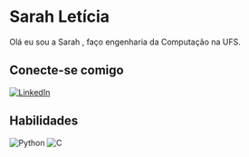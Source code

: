 # Sarah Letícia 
Olá eu sou a Sarah , faço engenharia da Computação na UFS.

## Conecte-se comigo
[![LinkedIn](https://img.shields.io/badge/LinkedIn-000?style=for-the-badge&logo=linkedin&logoColor=0E76A8)]()
## Habilidades
![Python](https://img.shields.io/badge/Python-000?style=for-the-badge&logo=python) 
![C](https://img.shields.io/badge/C-000?style=for-the-badge&logo=c)
